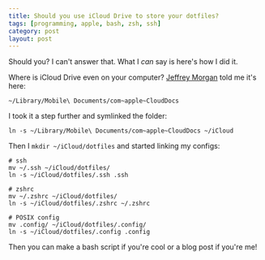```yaml
---
title: Should you use iCloud Drive to store your dotfiles?
tags: [programming, apple, bash, zsh, ssh]
category: post
layout: post
---
```


Should you? I can't answer that. What I _can_ say is here's how I did it.

Where is iCloud Drive even on your computer? [Jeffrey Morgan](https://jeffreymorgan.io/articles/access-icloud-drive-folder-in-terminal/) told me it's here:

`~/Library/Mobile\ Documents/com~apple~CloudDocs`

I took it a step further and symlinked the folder:

`ln -s ~/Library/Mobile\ Documents/com~apple~CloudDocs ~/iCloud`

Then I `mkdir ~/iCloud/dotfiles` and started linking my configs:

```
# ssh
mv ~/.ssh ~/iCloud/dotfiles/
ln -s ~/iCloud/dotfiles/.ssh .ssh

# zshrc
mv ~/.zshrc ~/iCloud/dotfiles/
ln -s ~/iCloud/dotfiles/.zshrc ~/.zshrc

# POSIX config
mv .config/ ~/iCloud/dotfiles/.config/
ln -s ~/iCloud/dotfiles/.config .config
```

Then you can make a bash script if you're cool or a blog post if you're me!